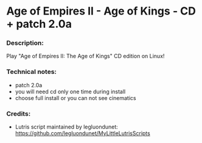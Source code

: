 # Age of Empires II - Age of Kings - CD + patch 2.0a
### Description:
Play "Age of Empires II: The Age of Kings" CD edition on Linux!
### Technical notes:
- patch 2.0a
- you will need cd only one time during install
- choose full install or you can not see cinematics
### Credits:
- Lutris script maintained by legluondunet: https://github.com/legluondunet/MyLittleLutrisScripts
